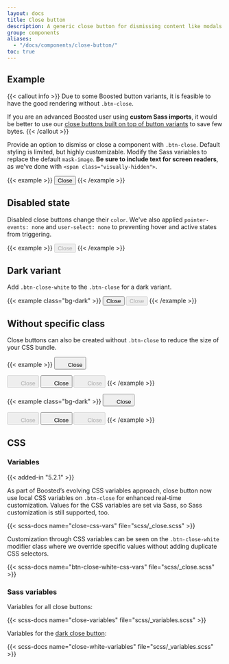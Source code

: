 ```yaml
---
layout: docs
title: Close button
description: A generic close button for dismissing content like modals and alerts.
group: components
aliases:
  - "/docs/components/close-button/"
toc: true
---
```


## Example

{{< callout info >}}
Due to some Boosted button variants, it is feasible to have the good rendering without `.btn-close`.

If you are an advanced Boosted user using **custom Sass imports**, it would be better to use our [close buttons built on top of button variants](#without-specific-class) to save few bytes.
{{< /callout >}}

Provide an option to dismiss or close a component with `.btn-close`. Default styling is limited, but highly customizable. Modify the Sass variables to replace the default `mask-image`. **Be sure to include text for screen readers**, as we've done with `<span class="visually-hidden">`.

{{< example >}}
<button type="button" class="btn-close"><span class="visually-hidden">Close</span></button>
{{< /example >}}

## Disabled state

Disabled close buttons change their `color`. We've also applied `pointer-events: none` and `user-select: none` to preventing hover and active states from triggering.

{{< example >}}
<button type="button" class="btn-close" disabled><span class="visually-hidden">Close</span></button>
{{< /example >}}

## Dark variant

Add `.btn-close-white` to the `.btn-close` for a dark variant.

{{< example class="bg-dark" >}}
<button type="button" class="btn-close btn-close-white"><span class="visually-hidden">Close</span></button>
<button type="button" class="btn-close btn-close-white" disabled><span class="visually-hidden">Close</span></button>
{{< /example >}}

## Without specific class

Close buttons can also be created without `.btn-close` to reduce the size of your CSS bundle.

{{< example >}}
<button type="button" class="btn btn-icon btn-no-outline">
  <svg width="1.25rem" height="1.25rem" fill="currentColor" aria-hidden="true" focusable="false"><use xlink:href="/docs/{{< param docs_version >}}/assets/img/boosted-sprite.svg#delete"></use></svg>
  <span class="visually-hidden">Close</span>
</button>

<button type="button" class="btn btn-icon btn-no-outline" disabled>
  <svg width="1.25rem" height="1.25rem" fill="currentColor" aria-hidden="true" focusable="false"><use xlink:href="/docs/{{< param docs_version >}}/assets/img/boosted-sprite.svg#delete"></use></svg>
  <span class="visually-hidden">Close</span>
</button>

<button type="button" class="btn btn-icon btn-secondary">
  <svg width="1.25rem" height="1.25rem" fill="currentColor" aria-hidden="true" focusable="false"><use xlink:href="/docs/{{< param docs_version >}}/assets/img/boosted-sprite.svg#delete"></use></svg>
  <span class="visually-hidden">Close</span>
</button>

<button type="button" class="btn btn-icon btn-secondary" disabled>
  <svg width="1.25rem" height="1.25rem" fill="currentColor" aria-hidden="true" focusable="false"><use xlink:href="/docs/{{< param docs_version >}}/assets/img/boosted-sprite.svg#delete"></use></svg>
  <span class="visually-hidden">Close</span>
</button>
{{< /example >}}

{{< example class="bg-dark" >}}
<button type="button" class="btn btn-icon btn-no-outline btn-inverse">
  <svg width="1.25rem" height="1.25rem" fill="currentColor" aria-hidden="true" focusable="false"><use xlink:href="/docs/{{< param docs_version >}}/assets/img/boosted-sprite.svg#delete"></use></svg>
  <span class="visually-hidden">Close</span>
</button>

<button type="button" class="btn btn-icon btn-no-outline btn-inverse" disabled>
  <svg width="1.25rem" height="1.25rem" fill="currentColor" aria-hidden="true" focusable="false"><use xlink:href="/docs/{{< param docs_version >}}/assets/img/boosted-sprite.svg#delete"></use></svg>
  <span class="visually-hidden">Close</span>
</button>

<button type="button" class="btn btn-icon btn-secondary btn-inverse">
  <svg width="1.25rem" height="1.25rem" fill="currentColor" aria-hidden="true" focusable="false"><use xlink:href="/docs/{{< param docs_version >}}/assets/img/boosted-sprite.svg#delete"></use></svg>
  <span class="visually-hidden">Close</span>
</button>

<button type="button" class="btn btn-icon btn-secondary btn-inverse" disabled>
  <svg width="1.25rem" height="1.25rem" fill="currentColor" aria-hidden="true" focusable="false"><use xlink:href="/docs/{{< param docs_version >}}/assets/img/boosted-sprite.svg#delete"></use></svg>
  <span class="visually-hidden">Close</span>
</button>
{{< /example >}}

## CSS

### Variables

{{< added-in "5.2.1" >}}

As part of Boosted’s evolving CSS variables approach, close button now use local CSS variables on `.btn-close` for enhanced real-time customization. Values for the CSS variables are set via Sass, so Sass customization is still supported, too.

{{< scss-docs name="close-css-vars" file="scss/_close.scss" >}}

Customization through CSS variables can be seen on the `.btn-close-white` modifier class where we override specific values without adding duplicate CSS selectors.

{{< scss-docs name="btn-close-white-css-vars" file="scss/_close.scss" >}}

### Sass variables

Variables for all close buttons:

{{< scss-docs name="close-variables" file="scss/_variables.scss" >}}

Variables for the [dark close button](#dark-variant):

{{< scss-docs name="close-white-variables" file="scss/_variables.scss" >}}
